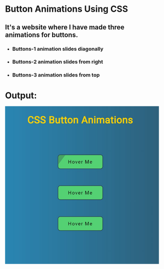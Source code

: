# Button Animations Using CSS

## It's a website where I have made three animations for buttons.

- ### Buttons-1 animation slides diagonally
- ### Buttons-2 animation slides from right
- ### Buttons-3 animation slides from top

# Output:
![](./output.jpg)
